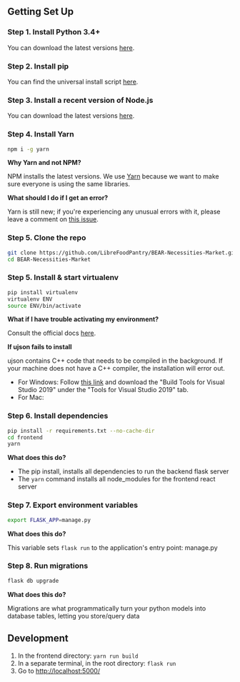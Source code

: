 ## Getting Set Up


### Step 1. Install Python 3.4+

You can download the latest versions [here][python].


### Step 2. Install pip

You can find the universal install script [here][pip].


### Step 3. Install a recent version of Node.js

You can download the latest versions [here][node].

### Step 4. Install Yarn

```bash
npm i -g yarn
```

**Why Yarn and not NPM?**

NPM installs the latest versions. We use [Yarn][yarn] because we want to make sure everyone is using the same libraries.

**What should I do if I get an error?**

Yarn is still new; if you're experiencing any unusual errors with it, please leave a comment on [this issue][yarn-issue].

### Step 5. Clone the repo

```bash
git clone https://github.com/LibreFoodPantry/BEAR-Necessities-Market.git
cd BEAR-Necessities-Market
```

### Step 5. Install & start virtualenv

```bash
pip install virtualenv
virtualenv ENV
source ENV/bin/activate
```

**What if I have trouble activating my environment?**

Consult the official docs [here][virtualenv].

**If ujson fails to install**

ujson contains C++ code that needs to be compiled in the background. If your machine does not have a C++ compiler,
the installation will error out. 
- For Windows: Follow [this link][ujson-win] and download the "Build Tools for Visual Studio 2019" under the
  "Tools for Visual Studio 2019" tab.
- For Mac: 


### Step 6. Install dependencies

```bash
pip install -r requirements.txt --no-cache-dir
cd frontend
yarn
```

**What does this do?**

- The pip install, installs all dependencies to run the backend flask server
- The `yarn` command installs all node_modules for the frontend react server


### Step 7. Export environment variables

```bash
export FLASK_APP=manage.py
```

**What does this do?**

This variable sets `flask run` to the application's entry point: manage.py


### Step 8. Run migrations

```bash
flask db upgrade
```

**What does this do?**

Migrations are what programmatically turn your python models into database tables, letting you store/query data


## Development

1. In the frontend directory: ```yarn run build```
2. In a separate terminal, in the root directory: ```flask run```
3. Go to [http://localhost:5000/](http://localhost:5000/)

    
[yarn-issue]: https://github.com/firefox-devtools/debugger/issues/1216
[yarn]: https://yarnpkg.com
[node]: https://nodejs.org/
[python]: https://www.python.org/downloads/
[pip]: https://pip.pypa.io/en/stable/installing/
[virtualenv]: https://virtualenv.pypa.io/en/latest/userguide/
[ujson-win]: https://visualstudio.microsoft.com/downloads/
